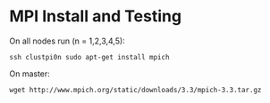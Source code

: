 # MPI Install and Testing

On all nodes run (n = 1,2,3,4,5):

    ssh clustpi0n sudo apt-get install mpich

On master:

    wget http://www.mpich.org/static/downloads/3.3/mpich-3.3.tar.gz
